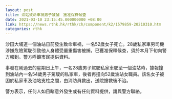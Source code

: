 ```yaml
---
layout: post
title: 油站致命車禍男子被捕　獲准保釋候查
date: 2021-03-10 23:15:45.000000000 +08:00
link: https://news.rthk.hk/rthk/ch/component/k2/1579859-20210310.htm
categories: rthk
---
```


沙田大埔道一個油站日前發生致命車禍，一名52歲女子死亡。28歲私家車男司機涉嫌危險駕駛引致他人身體受嚴重傷害被捕，已獲准保釋候查，須於本月下旬向警方報到。警方呼籲市民提供資料。

事發在剛過去的星期日上午，一名28歲男子駕駛私家車駛至一個油站時，據報撞到油站內一名54歲男子駕駛的私家車，後者再撞向52歲油站女職員。該名女子被困於私家車及油站支柱之間，由消防員救出，送院搶救後不治。

警方表示，任何人如目睹意外發生或有任何資料提供，請與警方聯絡。
